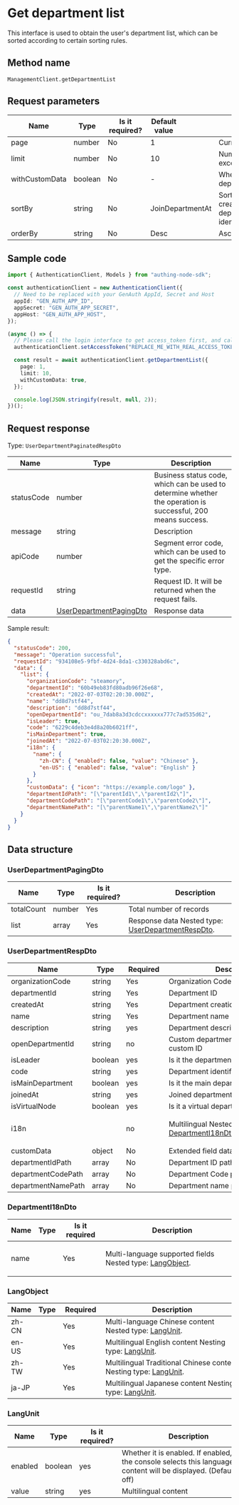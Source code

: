 # Get department list

<!--
Warning ⚠️:
Do not modify this document directly,
https://github.com/Authing/authing-docs-factory
Use this project to generate
-->

<LastUpdated />

This interface is used to obtain the user's department list, which can be sorted according to certain sorting rules.

## Method name

`ManagementClient.getDepartmentList`

## Request parameters

| Name           | Type    | <div style="width:80px">Is it required?</div> | <div style="width:60px">Default value</div> | <div style="width:300px">Description</div>                                                                       | <div style="width:200px">Sample value</div> |
| -------------- | ------- | --------------------------------------------- | ------------------------------------------- | ---------------------------------------------------------------------------------------------------------------- | ------------------------------------------- |
| page           | number  | No                                            | 1                                           | Current page number, starting from 1                                                                             | `1`                                         |
| limit          | number  | No                                            | 10                                          | Number per page, maximum cannot exceed 50, default is 10                                                         | `10`                                        |
| withCustomData | boolean | No                                            | -                                           | Whether to obtain custom data of the department                                                                  | `true`                                      |
| sortBy         | string  | No                                            | JoinDepartmentAt                            | Sorting basis, such as Department creation time, department joining time, department name, department identifier | `JoinDepartmentAt`                          |
| orderBy        | string  | No                                            | Desc                                        | Ascending or descending                                                                                          | `Desc`                                      |

## Sample code

```ts
import { AuthenticationClient, Models } from "authing-node-sdk";

const authenticationClient = new AuthenticationClient({
  // Need to be replaced with your GenAuth AppId, Secret and Host
  appId: "GEN_AUTH_APP_ID",
  appSecret: "GEN_AUTH_APP_SECRET",
  appHost: "GEN_AUTH_APP_HOST",
});

(async () => {
  // Please call the login interface to get access_token first, and call the setAccessToken method to set access_token
  authenticationClient.setAccessToken("REPLACE_ME_WITH_REAL_ACCESS_TOKEN");

  const result = await authenticationClient.getDepartmentList({
    page: 1,
    limit: 10,
    withCustomData: true,
  });

  console.log(JSON.stringify(result, null, 2));
})();
```

## Request response

Type: `UserDepartmentPaginatedRespDto`

| Name       | Type                                                           | Description                                                                                                  |
| ---------- | -------------------------------------------------------------- | ------------------------------------------------------------------------------------------------------------ |
| statusCode | number                                                         | Business status code, which can be used to determine whether the operation is successful, 200 means success. |
| message    | string                                                         | Description                                                                                                  |
| apiCode    | number                                                         | Segment error code, which can be used to get the specific error type.                                        |
| requestId  | string                                                         | Request ID. It will be returned when the request fails.                                                      |
| data       | <a href="#UserDepartmentPagingDto">UserDepartmentPagingDto</a> | Response data                                                                                                |

Sample result:

```json
{
  "statusCode": 200,
  "message": "Operation successful",
  "requestId": "934108e5-9fbf-4d24-8da1-c330328abd6c",
  "data": {
    "list": {
      "organizationCode": "steamory",
      "departmentId": "60b49eb83fd80adb96f26e68",
      "createdAt": "2022-07-03T02:20:30.000Z",
      "name": "dd8d7stf44",
      "description": "dd8d7stf44",
      "openDepartmentId": "ou_7dab8a3d3cdccxxxxxx777c7ad535d62",
      "isLeader": true,
      "code": "6229c4deb3e4d8a20b6021ff",
      "isMainDepartment": true,
      "joinedAt": "2022-07-03T02:20:30.000Z",
      "i18n": {
        "name": {
          "zh-CN": { "enabled": false, "value": "Chinese" },
          "en-US": { "enabled": false, "value": "English" }
        }
      },
      "customData": { "icon": "https://example.com/logo" },
      "departmentIdPath": "[\"parentId1\",\"parentId2\"]",
      "departmentCodePath": "[\"parentCode1\",\"parentCode2\"]",
      "departmentNamePath": "[\"parentName1\",\"parentName2\"]"
    }
  }
}
```

## Data structure

### <a id="UserDepartmentPagingDto"></a> UserDepartmentPagingDto

| Name       | Type   | <div style="width:80px">Is it required?</div> | <div style="width:300px">Description</div>                                             | <div style="width:200px">Sample value</div> |
| ---------- | ------ | --------------------------------------------- | -------------------------------------------------------------------------------------- | ------------------------------------------- |
| totalCount | number | Yes                                           | Total number of records                                                                |                                             |
| list       | array  | Yes                                           | Response data Nested type: <a href="#UserDepartmentRespDto">UserDepartmentRespDto</a>. |                                             |

### <a id="UserDepartmentRespDto"></a> UserDepartmentRespDto

| Name               | Type    | <div style="width:80px">Required</div> | <div style="width:300px">Description</div>                                    | <div style="width:200px">Sample value</div>                                                       |
| ------------------ | ------- | -------------------------------------- | ----------------------------------------------------------------------------- | ------------------------------------------------------------------------------------------------- |
| organizationCode   | string  | Yes                                    | Organization Code (organizationCode)                                          | `steamory`                                                                                        |
| departmentId       | string  | Yes                                    | Department ID                                                                 | `60b49eb83fd80adb96f26e68`                                                                        |
| createdAt          | string  | Yes                                    | Department creation time                                                      | `2022-07-03T02:20:30.000Z`                                                                        |
| name               | string  | Yes                                    | Department name                                                               | `dd8d7stf44`                                                                                      |
| description        | string  | yes                                    | Department description                                                        | `dd8d7stf44`                                                                                      |
| openDepartmentId   | string  | no                                     | Custom department ID, used to store custom ID                                 | `ou_7dab8a3d3cdccxxxxxx777c7ad535d62`                                                             |
| isLeader           | boolean | yes                                    | Is it the department leader                                                   | `true`                                                                                            |
| code               | string  | yes                                    | Department identification code                                                | `6229c4deb3e4d8a20b6021ff`                                                                        |
| isMainDepartment   | boolean | yes                                    | Is it the main department                                                     | `true`                                                                                            |
| joinedAt           | string  | yes                                    | Joined department time                                                        | `2022-07-03T02:20:30.000Z`                                                                        |
| isVirtualNode      | boolean | yes                                    | Is it a virtual department                                                    |                                                                                                   |
| i18n               |         | no                                     | Multilingual Nested type: <a href="#DepartmentI18nDto">DepartmentI18nDto</a>. | `{"name":{"zh-CN":{"enabled":false,"value":"中文"},"en-US":{"enabled":false,"value":"English"}}}` |
| customData         | object  | No                                     | Extended field data of department                                             | `{"icon":"https://example.com/logo"}`                                                             |
| departmentIdPath   | array   | No                                     | Department ID path                                                            | `["parentId1","parentId2"]`                                                                       |
| departmentCodePath | array   | No                                     | Department Code path                                                          | `["parentCode1","parentCode2"]`                                                                   |
| departmentNamePath | array   | No                                     | Department name path                                                          | `["parentName1","parentName2"]`                                                                   |

### <a id="DepartmentI18nDto"></a> DepartmentI18nDto

| Name | Type | <div style="width:80px">Is it required</div> | <div style="width:300px">Description</div>                                         | <div style="width:200px">Sample value</div>                                              |
| ---- | ---- | -------------------------------------------- | ---------------------------------------------------------------------------------- | ---------------------------------------------------------------------------------------- |
| name |      | Yes                                          | Multi-language supported fields Nested type: <a href="#LangObject">LangObject</a>. | `{"zh-CN":{"enabled":false,"value":"中文"},"en-US":{"enabled":false,"value":"English"}}` |

### <a id="LangObject"></a> LangObject

| Name  | Type | <div style="width:80px">Required</div> | <div style="width:300px">Description</div>                                               | <div style="width:200px">Sample value</div> |
| ----- | ---- | -------------------------------------- | ---------------------------------------------------------------------------------------- | ------------------------------------------- |
| zh-CN |      | Yes                                    | Multi-language Chinese content Nested type: <a href="#LangUnit">LangUnit</a>.            | `{"enabled":false,"value":"中文"}`          |
| en-US |      | Yes                                    | Multilingual English content Nesting type: <a href="#LangUnit">LangUnit</a>.             | `{"enabled":false,"value":"English"}`       |
| zh-TW |      | Yes                                    | Multilingual Traditional Chinese content Nesting type: <a href="#LangUnit">LangUnit</a>. | `{"enabled":false,"value":"繁體中文"}`      |
| ja-JP |      | Yes                                    | Multilingual Japanese content Nesting type: <a href="#LangUnit">LangUnit</a>.            | `{"enabled":false,"value":"日本語"}`        |

### <a id="LangUnit"></a> LangUnit

| Name    | Type    | <div style="width:80px">Is it required?</div> | <div style="width:300px">Description</div>                                                                                | <div style="width:200px">Sample value</div> |
| ------- | ------- | --------------------------------------------- | ------------------------------------------------------------------------------------------------------------------------- | ------------------------------------------- |
| enabled | boolean | yes                                           | Whether it is enabled. If enabled, and the console selects this language, the content will be displayed. (Default is off) |                                             |
| value   | string  | yes                                           | Multilingual content                                                                                                      |                                             |
